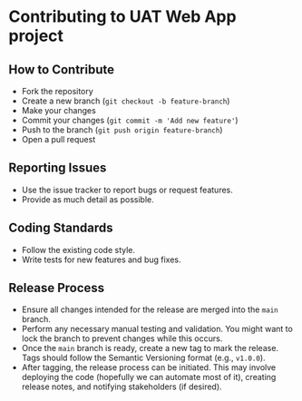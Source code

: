 # Contributing to UAT Web App project

## How to Contribute
- Fork the repository
- Create a new branch (`git checkout -b feature-branch`)
- Make your changes
- Commit your changes (`git commit -m 'Add new feature'`)
- Push to the branch (`git push origin feature-branch`)
- Open a pull request

## Reporting Issues
- Use the issue tracker to report bugs or request features.
- Provide as much detail as possible.

## Coding Standards
- Follow the existing code style.
- Write tests for new features and bug fixes.

## Release Process
- Ensure all changes intended for the release are merged into the `main` branch.
- Perform any necessary manual testing and validation. You might want to lock the branch to prevent changes while this occurs.
- Once the `main` branch is ready, create a new tag to mark the release. Tags should follow the Semantic Versioning format (e.g., `v1.0.0`).
- After tagging, the release process can be initiated. This may involve deploying the code (hopefully we can automate most of it), creating release notes, and notifying stakeholders (if desired).